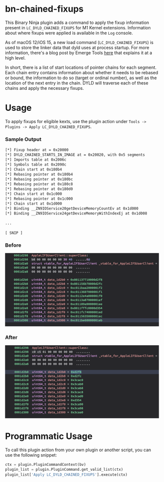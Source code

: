 # bn-chained-fixups
This Binary Ninja plugin adds a command to apply the fixup information present in `LC_DYLD_CHAINED_FIXUPS` for M1 Kernel extensions. Information about where fixups were applied is available in the `Log` console. 

As of macOS 12/iOS 15, a new load command (`LC_DYLD_CHAINED_FIXUPS`) is used to store the linker data that dyld uses at process startup. For more information, there's a blog post by Emerge Tools [here](https://www.emergetools.com/blog/posts/iOS15LaunchTime) that explains it at a high level. 

In short, there is a list of start locations of pointer chains for each segment. Each chain entry contains information about whether it needs to be rebased or bound, the information to do so (target or ordinal number), as well as the location of the next entry in the chain. DYLD will traverse each of these chains and apply the necessary fixups. 

# Usage 
To apply fixups for eligible kexts, use the plugin action under `Tools -> Plugins -> Apply LC_DYLD_CHAINED_FIXUPS`.

### Sample Output
```
[*] Fixup header at = 0x20000 
[*] DYLD_CHAINED_STARTS_IN_IMAGE at = 0x20020, with 0x5 segments
[*] Imports table at 0x2006c 
[*] Symbols table at 0x2090c
[*] Chain start at 0x180b4
[*] Rebasing pointer at 0x180b4
[*] Rebasing pointer at 0x180bc
[*] Rebasing pointer at 0x180c8
[*] Rebasing pointer at 0x180d0
[*] Chain start at 0x1c000
[*] Rebasing pointer at 0x1c000
[*] Chain start at 0x1d000
[*] Binding __ZN9IOService20getDeviceMemoryCountEv at 0x1d000
[*] Binding __ZN9IOService24getDeviceMemoryWithIndexEj at 0x1d008

...

[ SNIP ]
```

### Before 
![Before Fixups](images/before.png)

### After
![After Fixups](images/after.png)

# Programmatic Usage
To call this plugin action from your own plugin or another script, you can use the following snippet:
```python
ctx = plugin.PluginCommandContext(bv)
plugin_list = plugin.PluginCommand.get_valid_list(ctx)
plugin_list['Apply LC_DYLD_CHAINED_FIXUPS'].execute(ctx)
```


